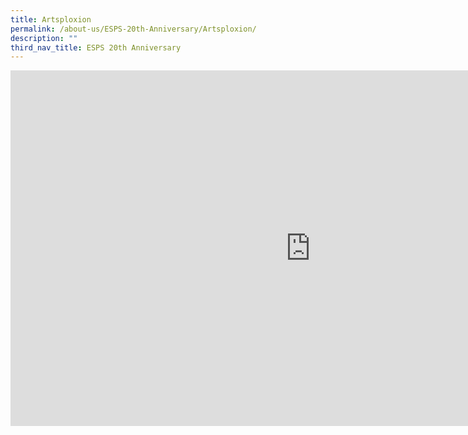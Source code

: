 ```yaml
---
title: Artsploxion
permalink: /about-us/ESPS-20th-Anniversary/Artsploxion/
description: ""
third_nav_title: ESPS 20th Anniversary
---
```

<iframe allowfullscreen="true" height="569" width="960" frameborder="0" src="https://docs.google.com/presentation/d/e/2PACX-1vSjnEGW_4yJf0ulR7JS67xrzBYmf3edRrGb5og29q9JoAmhHGZVlBk430CQjBLl6McshrUAT_YDqk1I/embed?start=false&amp;loop=false&amp;delayms=3000"></iframe>